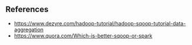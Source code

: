 ## References
- https://www.dezyre.com/hadoop-tutorial/hadoop-sqoop-tutorial-data-aggregation
- https://www.quora.com/Which-is-better-sqoop-or-spark
